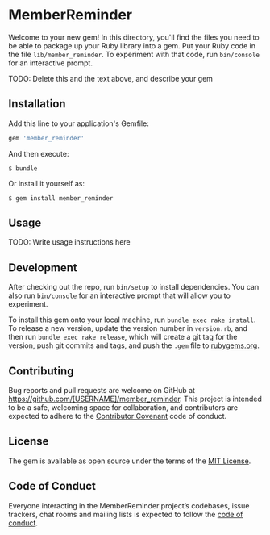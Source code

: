 # MemberReminder

Welcome to your new gem! In this directory, you'll find the files you need to be able to package up your Ruby library into a gem. Put your Ruby code in the file `lib/member_reminder`. To experiment with that code, run `bin/console` for an interactive prompt.

TODO: Delete this and the text above, and describe your gem

## Installation

Add this line to your application's Gemfile:

```ruby
gem 'member_reminder'
```

And then execute:

    $ bundle

Or install it yourself as:

    $ gem install member_reminder

## Usage

TODO: Write usage instructions here

## Development

After checking out the repo, run `bin/setup` to install dependencies. You can also run `bin/console` for an interactive prompt that will allow you to experiment.

To install this gem onto your local machine, run `bundle exec rake install`. To release a new version, update the version number in `version.rb`, and then run `bundle exec rake release`, which will create a git tag for the version, push git commits and tags, and push the `.gem` file to [rubygems.org](https://rubygems.org).

## Contributing

Bug reports and pull requests are welcome on GitHub at https://github.com/[USERNAME]/member_reminder. This project is intended to be a safe, welcoming space for collaboration, and contributors are expected to adhere to the [Contributor Covenant](http://contributor-covenant.org) code of conduct.

## License

The gem is available as open source under the terms of the [MIT License](https://opensource.org/licenses/MIT).

## Code of Conduct

Everyone interacting in the MemberReminder project’s codebases, issue trackers, chat rooms and mailing lists is expected to follow the [code of conduct](https://github.com/[USERNAME]/member_reminder/blob/master/CODE_OF_CONDUCT.md).
